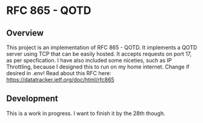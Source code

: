 # RFC 865 - QOTD

## Overview
This project is an implementation of RFC 865 - QOTD. It implements a QOTD server using TCP that can be easily hosted.
It accepts requests on port 17, as per specfication.
I have also included some niceties, such as IP Throttling, because I designed this to run on my home internet. Change if desired in .env!
Read about this RFC here: https://datatracker.ietf.org/doc/html/rfc865

## Development
This is a work in progress. I want to finish it by the 28th though. 
